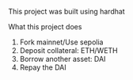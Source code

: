 This project was built using hardhat

What this project does

1. Fork mainnet/Use sepolia
2. Deposit collateral: ETH/WETH
3. Borrow another asset: DAI
4. Repay the DAI
